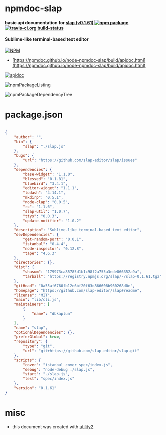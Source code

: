 # npmdoc-slap

#### basic api documentation for  [slap (v0.1.61)](https://github.com/slap-editor/slap#readme)  [![npm package](https://img.shields.io/npm/v/npmdoc-slap.svg?style=flat-square)](https://www.npmjs.org/package/npmdoc-slap) [![travis-ci.org build-status](https://api.travis-ci.org/npmdoc/node-npmdoc-slap.svg)](https://travis-ci.org/npmdoc/node-npmdoc-slap)

#### Sublime-like terminal-based text editor

[![NPM](https://nodei.co/npm/slap.png?downloads=true&downloadRank=true&stars=true)](https://www.npmjs.com/package/slap)

- [https://npmdoc.github.io/node-npmdoc-slap/build/apidoc.html](https://npmdoc.github.io/node-npmdoc-slap/build/apidoc.html)

[![apidoc](https://npmdoc.github.io/node-npmdoc-slap/build/screenCapture.buildCi.browser.%252Ftmp%252Fbuild%252Fapidoc.html.png)](https://npmdoc.github.io/node-npmdoc-slap/build/apidoc.html)

![npmPackageListing](https://npmdoc.github.io/node-npmdoc-slap/build/screenCapture.npmPackageListing.svg)

![npmPackageDependencyTree](https://npmdoc.github.io/node-npmdoc-slap/build/screenCapture.npmPackageDependencyTree.svg)



# package.json

```json

{
    "author": "",
    "bin": {
        "slap": "./slap.js"
    },
    "bugs": {
        "url": "https://github.com/slap-editor/slap/issues"
    },
    "dependencies": {
        "base-widget": "1.1.0",
        "blessed": "0.1.81",
        "bluebird": "3.4.1",
        "editor-widget": "1.1.1",
        "lodash": "4.14.1",
        "mkdirp": "0.5.1",
        "node-clap": "0.0.5",
        "rc": "1.1.6",
        "slap-util": "1.0.7",
        "ttys": "0.0.3",
        "update-notifier": "1.0.2"
    },
    "description": "Sublime-like terminal-based text editor",
    "devDependencies": {
        "get-random-port": "0.0.1",
        "istanbul": "0.4.4",
        "node-inspector": "0.12.8",
        "tape": "4.6.3"
    },
    "directories": {},
    "dist": {
        "shasum": "179973ca85785d1b1c98f2a755a3ede866352a9a",
        "tarball": "https://registry.npmjs.org/slap/-/slap-0.1.61.tgz"
    },
    "gitHead": "0a55af6760fb12e6bf20f63d866608b960268d0e",
    "homepage": "https://github.com/slap-editor/slap#readme",
    "license": "MIT",
    "main": "lib/cli.js",
    "maintainers": [
        {
            "name": "dbkaplun"
        }
    ],
    "name": "slap",
    "optionalDependencies": {},
    "preferGlobal": true,
    "repository": {
        "type": "git",
        "url": "git+https://github.com/slap-editor/slap.git"
    },
    "scripts": {
        "cover": "istanbul cover spec/index.js",
        "debug": "node-debug ./slap.js",
        "start": "./slap.js",
        "test": "spec/index.js"
    },
    "version": "0.1.61"
}
```



# misc
- this document was created with [utility2](https://github.com/kaizhu256/node-utility2)
